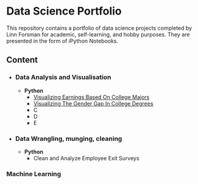 # Data Science Portfolio
This repository contains a portfolio of data science projects completed by Linn Forsman for academic, self-learning, and hobby purposes. They are presented in the form of iPython Notebooks. 


## Content
- ### Data Analysis and Visualisation
	- __Python__
		- [Visualizing Earnings Based On College Majors](https://github.com/linnforsman/data-science-portfolio-python/blob/main/Visualizing%20Earnings%20Based%20On%20College%20Majors.ipynb)
		- [Visualizing The Gender Gap In College Degrees](https://github.com/linnforsman/data-science-portfolio-python/blob/main/Visualizing%20The%20Gender%20Gap%20In%20College%20Degrees.ipynb)
		- C
		- D
		- E
		
- ### Data Wrangling, munging, cleaning
	- __Python__
		- Clean and Analyze Employee Exit Surveys
### Machine Learning
